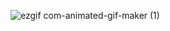 ![ezgif com-animated-gif-maker (1)](https://github.com/user-attachments/assets/4e087eeb-45a7-4d32-a6a7-a1507bd047b2)
